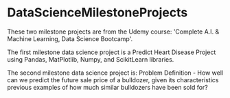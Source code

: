 # DataScienceMilestoneProjects

These two milestone projects are from the Udemy course: 'Complete A.I. & Machine Learning, Data Science Bootcamp'.

The first milestone data science project is a Predict Heart Disease Project using Pandas, MatPlotlib, Numpy, and ScikitLearn libraries.

The second milestone data science project is: Problem Definition - How well can we predict the future sale price of a bulldozer, given its characteristics previous examples of how much similar bulldozers have been sold for?

